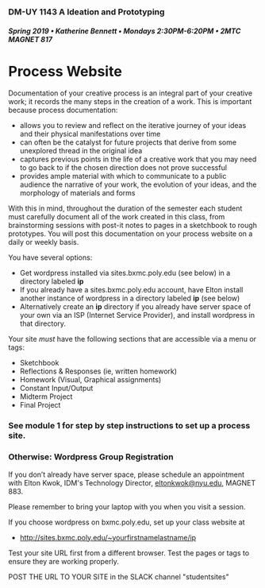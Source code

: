 ### DM-UY 1143 A Ideation and Prototyping
##### Spring 2019 • Katherine Bennett • Mondays 2:30PM-6:20PM • 2MTC MAGNET 817

# Process Website

Documentation of your creative process is an integral part of your creative work; it records the many steps in the creation of a work. This is important because process documentation:

*   allows you to review and reflect on the iterative journey of your ideas and their physical manifestations over time
*   can often be the catalyst for future projects that derive from some unexplored thread in the original idea
*   captures previous points in the life of a creative work that you may need to go back to if the chosen direction does not prove successful
*   provides ample material with which to communicate to a public audience the narrative of your work, the evolution of your ideas, and the morphology of materials and forms

With this in mind, throughout the duration of the semester each student must carefully document all of the work created in this class, from brainstorming sessions with post-it notes to pages in a sketchbook to rough prototypes. You will post this documentation on your process website on a daily or weekly basis. 

You have several options:

* Get wordpress installed via sites.bxmc.poly.edu (see below) in a directory labeled **ip**
* If you already have a sites.bxmc.poly.edu account, have Elton install another instance of wordpress in a directory labeled **ip** (see below)
* Alternatively create an **ip** directory if you already have server space of your own via an ISP (Internet Service Provider), and install wordpress in that directory.


Your site _must_ have the following sections that are accessible via a menu or tags: 

- Sketchbook
- Reflections & Responses (ie, written homework)
- Homework (Visual, Graphical assignments)
- Constant Input/Output
- Midterm Project 
- Final Project

### See module 1 for step by step instructions to set up a process site.

### Otherwise: Wordpress Group Registration

If you don’t already have server space, please schedule an appointment with Elton Kwok, IDM's Technology Director, eltonkwok@nyu.edu, MAGNET 883.

Please remember to bring your laptop with you when you visit a session.

If you choose wordpress on bxmc.poly.edu, set up your class website at
  * http://sites.bxmc.poly.edu/~yourfirstnamelastname/ip

Test your site URL first from a different browser. Test the pages or tags to ensure they are working properly.

POST THE URL TO YOUR SITE in the SLACK channel "studentsites"